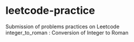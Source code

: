 # leetcode-practice
Submission of problems practices on Leetcode
<br/>
integer_to_roman : Conversion of Integer to Roman
